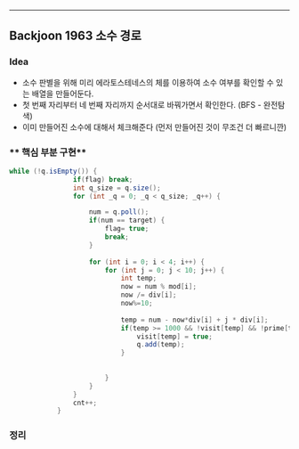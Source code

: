 ---
## Backjoon 1963 소수 경로
### **Idea**
* 소수 판별을 위해 미리 에라토스테네스의 체를 이용하여 소수 여부를 확인할 수 있는 배열을 만들어둔다. 
* 첫 번째 자리부터 네 번째 자리까지 순서대로 바꿔가면서 확인한다. (BFS - 완전탐색)
* 이미 만들어진 소수에 대해서 체크해준다 (먼저 만들어진 것이 무조건 더 빠르니깐)


### ** 핵심 부분 구현**
```java
while (!q.isEmpty()) {
				if(flag) break;
				int q_size = q.size();
				for (int _q = 0; _q < q_size; _q++) {

					num = q.poll();
					if(num == target) {
						flag= true;
						break;
					}
					
					for (int i = 0; i < 4; i++) {
						for (int j = 0; j < 10; j++) {
							int temp;
							now = num % mod[i];
							now /= div[i];
							now%=10;
							
							temp = num - now*div[i] + j * div[i];
							if(temp >= 1000 && !visit[temp] && !prime[temp]) {								
								visit[temp] = true;
								q.add(temp);
							}
							
							
						}
					}
				}
				cnt++;				
			}

```

### 정리


